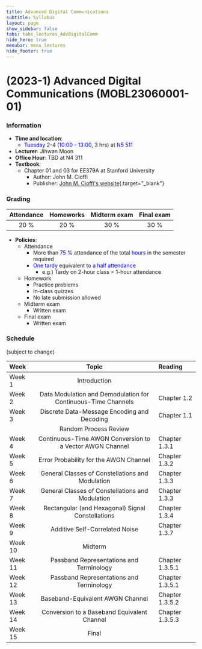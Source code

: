 ```yaml
---
title: Advanced Digital Communications
subtitle: Syllabus
layout: page
show_sidebar: false
tabs: tabs_lectures_AdvDigitalComm
hide_hero: true
menubar: menu_lectures
hide_footer: true
---
```


# (2023-1) Advanced Digital Communications (MOBL23060001-01)

### Information
* __Time and location__:
    * <span style="color:blue">Tuesday</span> 2-4 (<span style="color:blue">10:00 - 13:00</span>, 3 hrs) at <span style="color:blue">N5 511</span>
* __Lecturer__: Jihwan Moon
* __Office Hour__: TBD at N4 311
* __Textbook__:
    * Chapter 01 and 03 for EE379A at Stanford University
        * Author: John M. Cioffi
        * Publisher: [John M. Cioffi's website](https://cioffi-group.stanford.edu/){:target="_blank"}

### Grading

| Attendance | Homeworks | Midterm exam | Final exam |
|:---:|:---:|:---:|:---:|
| 20 % | 20 % | 30 % | 30 % |

* __Policies__:
    * Attendance
        * More than <span style="color:blue">75 %</span> attendance of the total <span style="color:blue">hours</span> in the semester required
        * <span style="color:blue">One tardy</span> equivalent to <span style="color:blue">a half attendance</span>
            * e.g.) Tardy on 2-hour class = 1-hour attendance
    * Homework
        * Practice problems
        * In-class quizzes
        * No late submission allowed
    * Midterm exam
        * Written exam
    * Final exam
        * Written exam

### Schedule
(subject to change)

| Week | Topic | Reading |
|:---|:---:|:---|
| Week 1 | Introduction |  |
| Week 2 | Data Modulation and Demodulation for Continuous-Time Channels | Chapter 1.2 |
| Week 3 | Discrete Data-Message Encoding and Decoding | Chapter 1.1 |
|  | Random Process Review |  |
| Week 4 | Continuous-Time AWGN Conversion to a Vector AWGN Channel | Chapter 1.3.1 |
| Week 5 | Error Probability for the AWGN Channel | Chapter 1.3.2 |
| Week 6 | General Classes of Constellations and Modulation | Chapter 1.3.3 |
| Week 7 | General Classes of Constellations and Modulation | Chapter 1.3.3 |
| Week 8 | Rectangular (and Hexagonal) Signal Constellations | Chapter 1.3.4 |
| Week 9 | Additive Self-Correlated Noise | Chapter 1.3.7 |
| Week 10 | Midterm |  |
| Week 11 | Passband Representations and Terminology | Chapter 1.3.5.1 |
| Week 12 | Passband Representations and Terminology | Chapter 1.3.5.1 |
| Week 13 | Baseband-Equivalent AWGN Channel | Chapter 1.3.5.2 |
| Week 14 | Conversion to a Baseband Equivalent Channel | Chapter 1.3.5.3 |
| Week 15 | Final |  |